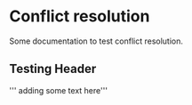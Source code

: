 # Conflict resolution

Some documentation to test conflict resolution.

## Testing Header

''' adding some text here'''
